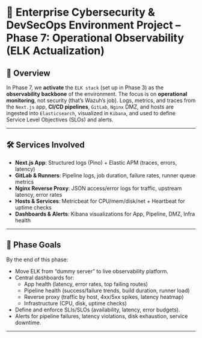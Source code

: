 # 🔐 Enterprise Cybersecurity & DevSecOps Environment Project – Phase 7: Operational Observability (ELK Actualization)

## 🧩 Overview

In Phase 7, we **activate** the `ELK stack` (set up in Phase 3) as the **observability backbone** of the environment. The focus is on **operational monitoring**, not security (that’s Wazuh’s job). Logs, metrics, and traces from the `Next.js` app, **CI/CD pipelines**, `GitLab`, `Nginx` DMZ, and hosts are ingested into `Elasticsearch`, visualized in `Kibana`, and used to define Service Level Objectives (SLOs) and alerts.

---

## 🛠️ Services Involved

- **Next.js App**: Structured logs (Pino) + Elastic APM (traces, errors, latency)
- **GitLab & Runners**: Pipeline logs, job duration, failure rates, runner queue metrics
- **Nginx Reverse Proxy**: JSON access/error logs for traffic, upstream latency, error rates
- **Hosts & Services**: Metricbeat for CPU/mem/disk/net + Heartbeat for uptime checks
- **Dashboards & Alerts**: Kibana visualizations for App, Pipeline, DMZ, Infra health
---


## 🎯 Phase Goals

By the end of this phase:
- Move ELK from “dummy server” to live observability platform.
- Central dashboards for:
    - App health (latency, error rates, top failing routes)
    - Pipeline health (success/failure trends, build duration, runner load)
    - Reverse proxy (traffic by host, 4xx/5xx spikes, latency heatmap)
    - Infrastructure (CPU, disk, uptime checks)
- Define and enforce SLIs/SLOs (availability, latency, error budgets).
- Alerts for pipeline failures, latency violations, disk exhaustion, service downtime.

---
